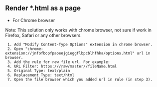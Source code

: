 
  ## Render *.html as a page

  - For Chrome browser

   Note: This solution only works with chrome browser, not sure if work in Firefox, Safari or any other browsers.

     1. Add "Modify Content-Type Options" extension in chrome browser.
     2. Open "chrome-extension://jnfofbopfpaoeojgieggflbpcblhfhka/options.html" url in browser.
     3. Add the rule for raw file url. For example:
     4. URL Filter: https:///raw/master//fileName.html
     5. Original Type: text/plain
     6. Replacement Type: text/html
     7. Open the file browser which you added url in rule (in step 3).

  ## 
